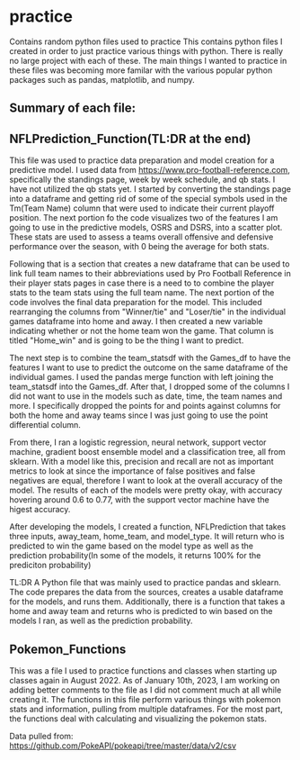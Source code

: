 # practice
Contains random python files used to practice
This contains python files I created in order to just practice various things with python. There is really no large project with each of these. The main things I wanted to practice in these files was becoming more familar with the various popular python packages such as pandas, matplotlib, and numpy.

Summary of each file:
----------------------
NFLPrediction_Function(TL:DR at the end)
----------------------
  This file was used to practice data preparation and model creation for a predictive model. I used data from https://www.pro-football-reference.com, specifically the standings page, week by week schedule, and qb stats. I have not utilized the qb stats yet. I started by converting the standings page into a dataframe and getting rid of some of the special symbols used in the Tm(Team Name) column that were used to indicate their current playoff position. The next portion fo the code visualizes two of the features I am going to use in the predictive models, OSRS and DSRS, into a scatter plot. These stats are used to assess a teams overall offensive and defensive performance over the season, with 0 being the average for both stats. 

  Following that is a section that creates a new dataframe that can be used to link full team names to their abbreviations used by Pro Football Reference in their player stats pages in case there is a need to to combine the player stats to the team stats using the full team name. The next portion of the code involves the final data preparation for the model. This included rearranging the columns from "Winner/tie" and "Loser/tie" in the individual games dataframe into home and away. I then created a new variable indicating whether or not the home team won the game. That column is titled "Home_win" and is going to be the thing I want to predict.
  
  The next step is to combine the team_statsdf with the Games_df to have the features I want to use to predict the outcome on the same dataframe of the individual games. I used the pandas merge function with left joining the team_statsdf into the Games_df. After that, I dropped some of the columns I did not want to use in the models such as date, time, the team names and more. I specifically dropped the points for and points against columns for both the home and away teams since I was just going to use the point differential column.
  
  From there, I ran a logistic regression, neural network, support vector machine, gradient boost ensemble model and a classification tree, all from sklearn. With a model like this, precision and recall are not as important metrics to look at since the importance of false positives and false negatives are equal, therefore I want to look at the overall accuracy of the model. The results of each of the models were pretty okay, with accuracy hovering around 0.6 to 0.77, with the support vector machine have the higest accuracy.
  
  After developing the models, I created a function, NFLPrediction that takes three inputs, away_team, home_team, and model_type. It will return who is predicted to win the game based on the model type as well as the prediction probability(In some of the models, it returns 100% for the prediciton probability)
  
TL:DR
A Python file that was mainly used to practice pandas and sklearn. The code prepares the data from the sources, creates a usable dataframe for the models, and runs them. Additionally, there is a function that takes a home and away team and returns who is predicted to win based on the models I ran, as well as the prediction probability.

Pokemon_Functions
---
  This was a file I used to practice functions and classes when starting up classes again in August 2022. As of January 10th, 2023, I am working on adding better comments to the file as I did not comment much at all while creating it. The functions in this file perform various things with pokemon stats and information, pulling from multiple dataframes. For the most part, the functions deal with calculating and visualizing the pokemon stats.
  
Data pulled from: https://github.com/PokeAPI/pokeapi/tree/master/data/v2/csv
